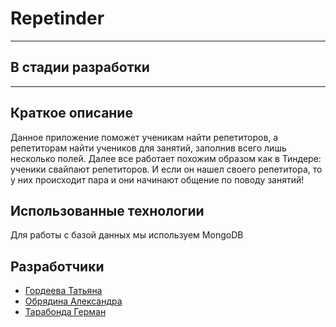 # Repetinder

____
## В стадии разработки
____


## Краткое описание

Данное приложение поможет ученикам найти репетиторов, а репетиторам найти учеников для занятий, заполнив всего лишь несколько полей. Далее все работает похожим образом как в Тиндере: ученики свайпают репетиторов. И если он нашел своего репетитора, то у них происходит пара и они начинают общение по поводу занятий! 

## Использованные технологии

Для работы с базой данных мы используем MongoDB

## Разработчики

- [Гордеева Татьяна](http://t.me/sarnatk)
- [Обрядина Александра](http://t.me/enotik30)
- [Тарабонда Герман](http://t.me/kot239)
